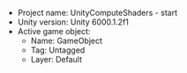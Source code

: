 <!-- UNITY CODE ASSIST INSTRUCTIONS START -->
- Project name: UnityComputeShaders - start
- Unity version: Unity 6000.1.2f1
- Active game object:
  - Name: GameObject
  - Tag: Untagged
  - Layer: Default
<!-- UNITY CODE ASSIST INSTRUCTIONS END -->